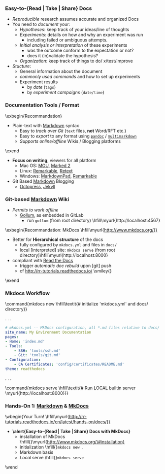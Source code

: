 ### Easy-to-\{Read | Take | Share\} Docs

* _Reproducible_ research assumes accurate and organized Docs
* You need to _document_ your:
    - _Hypotheses_: keep track of your ideas/line of thoughts
    - _Experiments_: details on how and why an experiment was run
        * including failed or ambiguous attempts.
    - _Initial analysis or interpretation_ of these experiments
        * was the outcome conform to the expectation or not?
        * does it (in)validate the hypothesis?
    * _Organization_: keep track of things to do/ x/test/improve
* _Stucture_:
    - General information about the document
    - _commonly used commands_ and how to set up experiments
    - Experiment results
        * by _date_ (`tags`)
        * by _experiment campaigns_ (`date/time`)

### Documentation Tools / Format

<!--
* _Wikis_ are encouraged to favor collaboration... **YET**
     - often depends on web access, non-`cat` wiki syntax

. . .

\vspace*{-1em}
-->

\exbegin{Recommandation}

* Plain-text with [Markdown](https://daringfireball.net/projects/markdown/syntax) syntax
     - Easy to _track over Git_ (`text` files, **not** Word/RFT etc.)
     - Easy to _export_ to any format using [`pandoc`](http://pandoc.org/) / [`multimarkdown`](http://michaelhyatt.com/multimarkdown.html)
     - _Supports online/offline_ Wikis / Blogging platforms

\exend

* **Focus on writing**, viewers for all platform
     - Mac OS:  [MOU](http://25.io/mou/), [Marked 2](http://marked2app.com/)
	 - Linux:   [Remarkable](https://remarkableapp.github.io/), [Retext](http://sourceforge.net/projects/retext/)
	 - Windows: [MarkdownPad](http://markdownpad.com/), [Remarkable](https://remarkableapp.github.io/)
* Git Based [Markdown](https://daringfireball.net/projects/markdown/syntax) Blogging
     - [Octopress](https://github.com/octopress/octopress), [Jekyll](https://jekyllrb.com/)

### Git-based [Markdown](https://daringfireball.net/projects/markdown/syntax) Wiki

* _Permits to work offline_
     - [Gollum](https://github.com/gollum/gollum/wiki), as embedded in GitLab
          * run `gollum` (from root directory) \hfill\myurl{http://localhost:4567}

\exbegin{Recommandation: MkDocs \hfill\myurl{http://www.mkdocs.org/}}

* Better for **Hierarchical structure** of the docs
     - fully configured by `mkdocs.yml` and files in `docs/`
     - local [interpreted] site: `mkdocs serve` (from root directory)\hfill\myurl{http://localhost:8000}
* compliant with [Read the Docs](https://readthedocs.org/)
     - trigger _automatic doc rebuild_ upon [git] push
     - cf <http://rr-tutorials.readthedocs.io/> \smiley{}

\exend

### Mkdocs Workflow

\command{mkdocs new \hfill\textit{\# initialize 'mkdocs.yml' and docs/ directory}}

. . .

~~~yaml
# mkdocs.yml -- MkDocs configuration, all *.md files relative to docs/
site_name: My Environment Documentation
pages:
- Home: 'index.md'
- Tools:
    - SSH: 'tools/ssh.md'
    - Git: 'tools/git.md'
- Configuration:
    - CA Certificates: 'config/certificates/README.md'
theme: readthedocs
~~~

. . .

\command{mkdocs serve \hfill\textit{\# Run LOCAL  builtin server \myurl{http://localhost:8000}}}

### Hands-On 1: [Markdown](https://daringfireball.net/projects/markdown/syntax)  \& [MkDocs](http://www.mkdocs.org/)

\wbegin{Your Turn! \hfill\myurl{http://rr-tutorials.readthedocs.io/en/latest/hands-on/docs/}}

* **\alert{Easy-to-\{Read | Take | Share\} Docs with MkDocs}**
    - installation of MkDocs \hfill{}\myurl{http://www.mkdocs.org/\#installation}
    - initialization \hfill{}`mkdocs new .`
    - Markdown basis
    - _Local_ serve \hfill{}`mkdocs serve`

\wend
